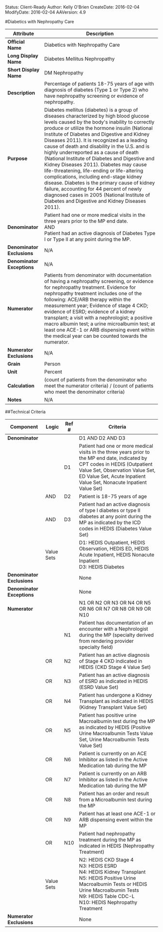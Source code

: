 Status: Client-Ready
Author: Kelly O'Brien
CreateDate: 2016-02-04
ModifyDate: 2016-02-04
AAVersion: 4.9

#Diabetics with Nephropathy Care

| Attribute | Description |
| --------- | ----------- |
| **Official Name** | Diabetics with Nephropathy Care |
| **Long Display Name** | Diabetes Mellitus Nephropathy |
| **Short Display Name** | DM Nephropathy |
| **Description** | Percentage of patients 18-75 years of age with diagnosis of diabetes (Type 1 or Type 2) who have nephropathy screening or evidence of nephropathy. |
| **Purpose** | Diabetes mellitus (diabetes) is a group of diseases characterized by high blood glucose levels caused by the body's inability to correctly produce or utilize the hormone insulin (National Institute of Diabetes and Digestive and Kidney Diseases 2011). It is recognized as a leading cause of death and disability in the U.S. and is highly underreported as a cause of death (National Institute of Diabetes and Digestive and Kidney Diseases 2011). Diabetes may cause life-threatening, life-ending or life-altering complications, including end-stage kidney disease. Diabetes is the primary cause of kidney failure, accounting for 44 percent of newly diagnosed cases in 2005 (National Institute of Diabetes and Digestive and Kidney Diseases 2011). |
| **Denominator** | Patient had one or more medical visits in the three years prior to the MP end date.<br>AND<br>Patient had an active diagnosis of Diabetes Type I or Type II at any point during the MP. |
| **Denominator Exclusions** | N/A |
| **Denominator Exceptions** | N/A |
| **Numerator** | Patients from denominator with documentation of having a nephropathy screening, or evidence for nephropathy treatment. Evidence for nephropathy treatment includes one of the following: ACE/ARB therapy within the measurement year; Evidence of stage 4 CKD; evidence of ESRD; evidence of a kidney transplant; a visit with a nephrologist; a positive macro albumin test; a urine microalbumin test; at least one ACE-1 or ARB dispensing event within the medical year can be counted towards the numerator. |
| **Numerator Exclusions** | N/A |
| **Grain** | Person |
| **Unit** | Percent |
| **Calculation** | (count of patients from the denominator who meet the numerator criteria) / (count of patients who meet the denominator criteria) |
| **Notes** | N/A |


##Technical Criteria

| Component | Logic | Ref # | Criteria |
| --------- | ----- | ----- | -------- |
| **Denominator** | | | D1 AND D2 AND D3 |
| |  | D1 | Patient had one or more medical visits in the three years prior to the MP end date, indicated by CPT codes in HEDIS (Outpatient Value Set, Observation Value Set, ED Value Set, Acute Inpatient Value Set, Nonacute Inpatient Value Set) |
| | AND | D2 | Patient is 18-75 years of age |
| | AND | D3 | Patient had an active diagnosis of type I diabetes or type II diabetes at any point during the MP as indicated by the ICD codes in HEDIS (Diabetes Value Set) |
| | Value Sets | | D1: HEDIS Outpatient, HEDIS Observation, HEDIS ED, HEDIS Acute Inpatient, HEDIS Nonacute Inpatient<br>D3: HEDIS Diabetes |
| **Denominator Exclusions** | | | None |
| **Denominator Exceptions** | | | None |
| **Numerator** | | | N1 OR N2 OR N3 OR N4 OR N5 OR N6 OR N7 OR N8 OR N9 OR N10 |
| |  | N1 | Patient has documentation of an encounter with a Nephrologist during the MP (specialty derived from rendering provider specialty field) |
| | OR | N2 | Patient has an active diagnosis of Stage 4 CKD indicated in HEDIS (CKD Stage 4 Value Set) |
| | OR | N3 | Patient has an active diagnosis of ESRD as indicated in HEDIS (ESRD Value Set) |
| | OR | N4 | Patient has undergone a Kidney Transplant as indicated in HEDIS (Kidney Transplant Value Set) |
| | OR | N5 | Patient has positive urine Macroalbumin test during the MP as indicated by HEDIS (Positive Urine Macroalbumin Tests Value Set, Urine Macroalbumin Tests Value Set) |
| | OR | N6 | Patient is currently on an ACE Inhibitor as listed in the Active Medication tab during the MP |
| | OR | N7 | Patient is currently on an ARB Inhibitor as listed in the Active Medication tab during the MP |
| | OR | N8 | Patient has an order and result from a Microalbumin test during the MP |
| | OR | N9 | Patient has at least one ACE-1 or ARB dispensing event within the MP |
| | OR | N10 | Patient had nephropathy treatment during the MP as indicated in HEDIS (Nephropathy Treatment) |
| | Value Sets | | N2: HEDIS CKD Stage 4<br>N3: HEDIS ESRD<br>N4: HEDIS Kidney Transplant<br>N5: HEDIS Positive Urine Macroalbumin Tests or HEDIS Urine Macroalbumin Tests<br>N9: HEDIS Table CDC-L<br>N10: HEDIS Nephropathy Treatment |
| **Numerator Exclusions** | | | None |
